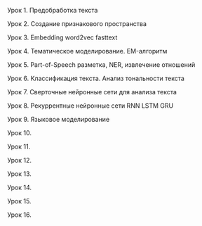 Урок 1. Предобработка текста

Урок 2. Создание признакового пространства

Урок 3. Embedding word2vec fasttext

Урок 4. Тематическое моделирование. EM-алгоритм

Урок 5. Part-of-Speech разметка, NER, извлечение отношений

Урок 6. Классификация текста. Анализ тональности текста

Урок 7. Сверточные нейронные сети для анализа текста

Урок 8. Рекуррентные нейронные сети RNN LSTM GRU

Урок 9. Языковое моделирование

Урок 10.

Урок 11.

Урок 12.

Урок 13.

Урок 14.

Урок 15.

Урок 16.

